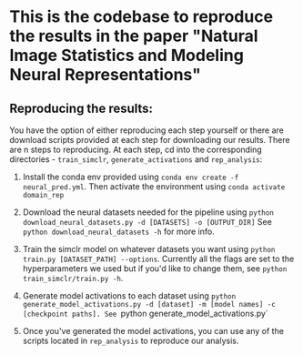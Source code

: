 # This is the codebase to reproduce the results in the paper "Natural Image Statistics and Modeling Neural Representations"

## Reproducing the results:
You have the option of either reproducing each step yourself or there are download scripts provided at each step for downloading our results.
There are n steps to reproducing. At each step, cd into the corresponding directories - `train_simclr`, `generate_activations` and `rep_analysis`:

1. Install the conda env provided using `conda env create -f neural_pred.yml`. Then activate the environment using `conda activate domain_rep`

2. Download the neural datasets needed for the pipeline using `python download_neural_datasets.py -d [DATASETS] -o [OUTPUT_DIR]` See `python download_neural_datasets -h` for more info.

3. Train the simclr model on whatever datasets you want using `python train.py [DATASET_PATH] --options`. Currently all the flags are set to the hyperparameters we used but if you'd like to change them, see `python train_simclr/train.py -h`.

4. Generate model activations to each dataset using `python generate_model_activations.py -d [dataset] -m [model names] -c [checkpoint paths]. See `python generate_model_activations.py`

5. Once you've generated the model activations, you can use any of the scripts located in `rep_analysis` to reproduce our analysis.
